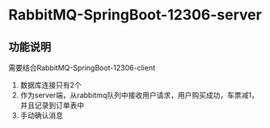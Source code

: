 # RabbitMQ-SpringBoot-12306-server
## 功能说明
需要结合RabbitMQ-SpringBoot-12306-client
1. 数据库连接只有2个
2. 作为server端，从rabbitmq队列中接收用户请求，用户购买成功，车票减1，并且记录到订单表中
3. 手动确认消息